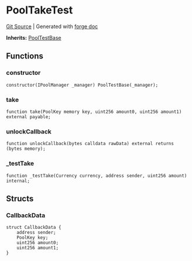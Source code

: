 # PoolTakeTest
[Git Source](https://github.com/uniswap/v4-core/blob/1141642f8ba4665a50660886a8a8401526677045/src/test/PoolTakeTest.sol)
| Generated with [forge doc](https://book.getfoundry.sh/reference/forge/forge-doc)

**Inherits:**
[PoolTestBase](contracts/v4/reference/core/test/PoolTestBase.md)


## Functions
### constructor


```solidity
constructor(IPoolManager _manager) PoolTestBase(_manager);
```

### take


```solidity
function take(PoolKey memory key, uint256 amount0, uint256 amount1) external payable;
```

### unlockCallback


```solidity
function unlockCallback(bytes calldata rawData) external returns (bytes memory);
```

### _testTake


```solidity
function _testTake(Currency currency, address sender, uint256 amount) internal;
```

## Structs
### CallbackData

```solidity
struct CallbackData {
    address sender;
    PoolKey key;
    uint256 amount0;
    uint256 amount1;
}
```

